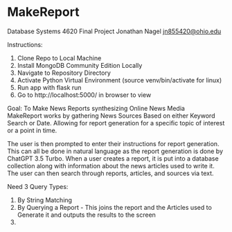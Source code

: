 # MakeReport
Database Systems 4620 Final Project
Jonathan Nagel jn855420@ohio.edu

Instructions:
1. Clone Repo to Local Machine
2. Install MongoDB Community Edition Locally
3. Navigate to Repository Directory
4. Activate Python Virtual Environment (source venv/bin/activate for linux)
5. Run app with flask run
6. Go to http://localhost:5000/ in browser to view

Goal: To Make News Reports synthesizing Online News Media  
MakeReport works by gathering News Sources Based on either Keyword Search or Date. Allowing for report generation for a specific topic of interest or a point in time.


The user is then prompted to enter their instructions for report generation. This can all be done in natural language as the report generation is done by ChatGPT 3.5 Turbo. When a user creates a report, it is put into a database collection along with information about the news articles used to write it. The user can then search through reports, articles, and sources via text.



Need 3 Query Types:
1. By String Matching
2. By Querying a Report - This joins the report and the Articles used to Generate it and outputs the results to the screen
3. 
